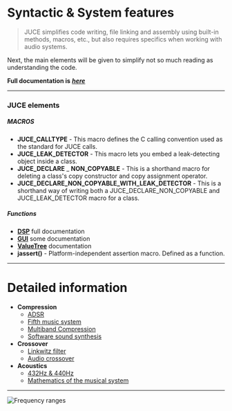 # Syntactic & System features
> JUCE simplifies code writing, file linking and assembly using built-in methods, macros, etc., but also requires specifics when working with audio systems.

Next, the main elements will be given to simplify not so much reading as understanding the code.

__Full documentation is__ [___here___](https://docs.juce.com/develop/index.html)
***
### JUCE elements
##### MACROS
* __JUCE_CALLTYPE__ - This macro defines the C calling convention used as the standard for JUCE calls.
* __JUCE_LEAK_DETECTOR__ - This macro lets you embed a leak-detecting object inside a class.
* __JUCE_DECLARE__ _ __NON_COPYABLE__ - This is a shorthand macro for deleting a class's copy constructor and copy assignment operator.
* __JUCE_DECLARE_NON_COPYABLE_WITH_LEAK_DETECTOR__ - This is a shorthand way of writing both a JUCE_DECLARE_NON_COPYABLE and JUCE_LEAK_DETECTOR macro for a class.
##### Functions
* [__DSP__](https://docs.juce.com/master/tutorial_dsp_introduction.html) full documentation
* [__GUI__](https://docs.juce.com/master/classDocumentWindow.html) some documentation
* [__ValueTree__](https://docs.juce.com/master/tutorial_value_tree.html) documentation
* __jassert()__ - Platform-independent assertion macro. Defined as a function.

***
# Detailed information
* __Compression__
  * [ADSR](https://habr.com/ru/post/311750/)
  * [Fifth music system](https://habr.com/ru/post/653621/) 
  * [Multiband Compression](https://emastered.com/blog/what-is-multiband-compression)
  * [Software sound synthesis](https://habr.com/ru/post/348036/)
* __Crossover__
  * [Linkwitz filter](https://ru.wikipedia.org/wiki/Фильтр_Линквица_—_Райли)
  * [Audio crossover](https://translated.turbopages.org/proxy_u/en-ru.ru.1441ea3d-6414ceca-59779407-74722d776562/https/en.wikipedia.org/wiki/Audio_crossover_capacitor)
* __Acoustics__
  * [432Hz & 440Hz](https://samesound.ru/write/116025-432hz-vs-440hz)
  * [Mathematics of the musical system](https://rainy-sunny.livejournal.com/403437.html)
***
![Frequency ranges](http://musmaker.ru/images/content/education/FrequencyRange.jpg)

